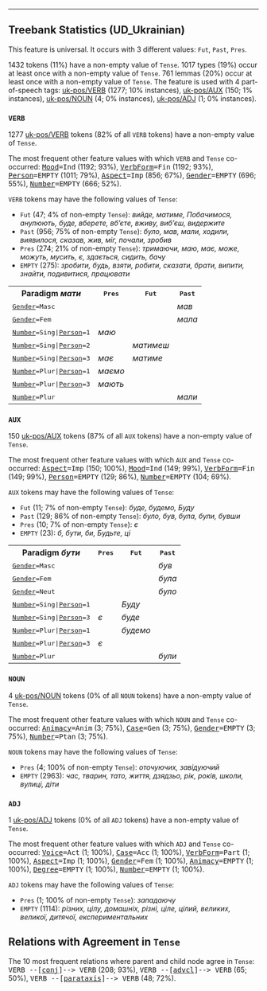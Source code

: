 

--------------------------------------------------------------------------------

## Treebank Statistics (UD_Ukrainian)

This feature is universal.
It occurs with 3 different values: `Fut`, `Past`, `Pres`.

1432 tokens (11%) have a non-empty value of `Tense`.
1017 types (19%) occur at least once with a non-empty value of `Tense`.
761 lemmas (20%) occur at least once with a non-empty value of `Tense`.
The feature is used with 4 part-of-speech tags: [uk-pos/VERB]() (1277; 10% instances), [uk-pos/AUX]() (150; 1% instances), [uk-pos/NOUN]() (4; 0% instances), [uk-pos/ADJ]() (1; 0% instances).

### `VERB`

1277 [uk-pos/VERB]() tokens (82% of all `VERB` tokens) have a non-empty value of `Tense`.

The most frequent other feature values with which `VERB` and `Tense` co-occurred: <tt><a href="Mood.html">Mood</a>=Ind</tt> (1192; 93%), <tt><a href="VerbForm.html">VerbForm</a>=Fin</tt> (1192; 93%), <tt><a href="Person.html">Person</a>=EMPTY</tt> (1011; 79%), <tt><a href="Aspect.html">Aspect</a>=Imp</tt> (856; 67%), <tt><a href="Gender.html">Gender</a>=EMPTY</tt> (696; 55%), <tt><a href="Number.html">Number</a>=EMPTY</tt> (666; 52%).

`VERB` tokens may have the following values of `Tense`:

* `Fut` (47; 4% of non-empty `Tense`): <em>вийде, матиме, Побачимося, анулюють, буде, вберете, вб’єте, вживу, виб’єш, видержите</em>
* `Past` (956; 75% of non-empty `Tense`): <em>було, мав, мали, ходили, виявилося, сказав, жив, міг, почали, зробив</em>
* `Pres` (274; 21% of non-empty `Tense`): <em>тримаючи, маю, має, може, можуть, мусить, є, здається, сидить, бачу</em>
* `EMPTY` (275): <em>зробити, будь, взяти, робити, сказати, брати, випити, знайти, подивитися, працювати</em>

<table>
  <tr><th>Paradigm <i>мати</i></th><th><tt>Pres</tt></th><th><tt>Fut</tt></th><th><tt>Past</tt></th></tr>
  <tr><td><tt><a href="Gender.html">Gender</a>=Masc</tt></td><td></td><td></td><td><em>мав</em></td></tr>
  <tr><td><tt><a href="Gender.html">Gender</a>=Fem</tt></td><td></td><td></td><td><em>мала</em></td></tr>
  <tr><td><tt><a href="Number.html">Number</a>=Sing|<a href="Person.html">Person</a>=1</tt></td><td><em>маю</em></td><td></td><td></td></tr>
  <tr><td><tt><a href="Number.html">Number</a>=Sing|<a href="Person.html">Person</a>=2</tt></td><td></td><td><em>матимеш</em></td><td></td></tr>
  <tr><td><tt><a href="Number.html">Number</a>=Sing|<a href="Person.html">Person</a>=3</tt></td><td><em>має</em></td><td><em>матиме</em></td><td></td></tr>
  <tr><td><tt><a href="Number.html">Number</a>=Plur|<a href="Person.html">Person</a>=1</tt></td><td><em>маємо</em></td><td></td><td></td></tr>
  <tr><td><tt><a href="Number.html">Number</a>=Plur|<a href="Person.html">Person</a>=3</tt></td><td><em>мають</em></td><td></td><td></td></tr>
  <tr><td><tt><a href="Number.html">Number</a>=Plur</tt></td><td></td><td></td><td><em>мали</em></td></tr>
</table>

### `AUX`

150 [uk-pos/AUX]() tokens (87% of all `AUX` tokens) have a non-empty value of `Tense`.

The most frequent other feature values with which `AUX` and `Tense` co-occurred: <tt><a href="Aspect.html">Aspect</a>=Imp</tt> (150; 100%), <tt><a href="Mood.html">Mood</a>=Ind</tt> (149; 99%), <tt><a href="VerbForm.html">VerbForm</a>=Fin</tt> (149; 99%), <tt><a href="Person.html">Person</a>=EMPTY</tt> (129; 86%), <tt><a href="Number.html">Number</a>=EMPTY</tt> (104; 69%).

`AUX` tokens may have the following values of `Tense`:

* `Fut` (11; 7% of non-empty `Tense`): <em>буде, будемо, Буду</em>
* `Past` (129; 86% of non-empty `Tense`): <em>було, був, була, були, бувши</em>
* `Pres` (10; 7% of non-empty `Tense`): <em>є</em>
* `EMPTY` (23): <em>б, бути, би, Будьте, ці</em>

<table>
  <tr><th>Paradigm <i>бути</i></th><th><tt>Pres</tt></th><th><tt>Fut</tt></th><th><tt>Past</tt></th></tr>
  <tr><td><tt><a href="Gender.html">Gender</a>=Masc</tt></td><td></td><td></td><td><em>був</em></td></tr>
  <tr><td><tt><a href="Gender.html">Gender</a>=Fem</tt></td><td></td><td></td><td><em>була</em></td></tr>
  <tr><td><tt><a href="Gender.html">Gender</a>=Neut</tt></td><td></td><td></td><td><em>було</em></td></tr>
  <tr><td><tt><a href="Number.html">Number</a>=Sing|<a href="Person.html">Person</a>=1</tt></td><td></td><td><em>Буду</em></td><td></td></tr>
  <tr><td><tt><a href="Number.html">Number</a>=Sing|<a href="Person.html">Person</a>=3</tt></td><td><em>є</em></td><td><em>буде</em></td><td></td></tr>
  <tr><td><tt><a href="Number.html">Number</a>=Plur|<a href="Person.html">Person</a>=1</tt></td><td></td><td><em>будемо</em></td><td></td></tr>
  <tr><td><tt><a href="Number.html">Number</a>=Plur|<a href="Person.html">Person</a>=3</tt></td><td><em>є</em></td><td></td><td></td></tr>
  <tr><td><tt><a href="Number.html">Number</a>=Plur</tt></td><td></td><td></td><td><em>були</em></td></tr>
</table>

### `NOUN`

4 [uk-pos/NOUN]() tokens (0% of all `NOUN` tokens) have a non-empty value of `Tense`.

The most frequent other feature values with which `NOUN` and `Tense` co-occurred: <tt><a href="Animacy.html">Animacy</a>=Anim</tt> (3; 75%), <tt><a href="Case.html">Case</a>=Gen</tt> (3; 75%), <tt><a href="Gender.html">Gender</a>=EMPTY</tt> (3; 75%), <tt><a href="Number.html">Number</a>=Ptan</tt> (3; 75%).

`NOUN` tokens may have the following values of `Tense`:

* `Pres` (4; 100% of non-empty `Tense`): <em>оточуючих, завідуючий</em>
* `EMPTY` (2963): <em>час, тварин, тато, життя, дзядзьо, рік, років, школи, вулиці, діти</em>

### `ADJ`

1 [uk-pos/ADJ]() tokens (0% of all `ADJ` tokens) have a non-empty value of `Tense`.

The most frequent other feature values with which `ADJ` and `Tense` co-occurred: <tt><a href="Voice.html">Voice</a>=Act</tt> (1; 100%), <tt><a href="Case.html">Case</a>=Acc</tt> (1; 100%), <tt><a href="VerbForm.html">VerbForm</a>=Part</tt> (1; 100%), <tt><a href="Aspect.html">Aspect</a>=Imp</tt> (1; 100%), <tt><a href="Gender.html">Gender</a>=Fem</tt> (1; 100%), <tt><a href="Animacy.html">Animacy</a>=EMPTY</tt> (1; 100%), <tt><a href="Degree.html">Degree</a>=EMPTY</tt> (1; 100%), <tt><a href="Number.html">Number</a>=EMPTY</tt> (1; 100%).

`ADJ` tokens may have the following values of `Tense`:

* `Pres` (1; 100% of non-empty `Tense`): <em>западаючу</em>
* `EMPTY` (1114): <em>різних, цілу, домашніх, різні, ціле, цілий, великих, великої, дитячої, експериментальних</em>

## Relations with Agreement in `Tense`

The 10 most frequent relations where parent and child node agree in `Tense`:
<tt>VERB --[<a href="../dep/conj.html">conj</a>]--> VERB</tt> (208; 93%),
<tt>VERB --[<a href="../dep/advcl.html">advcl</a>]--> VERB</tt> (65; 50%),
<tt>VERB --[<a href="../dep/parataxis.html">parataxis</a>]--> VERB</tt> (48; 72%).

